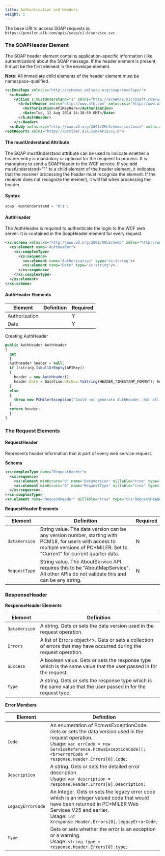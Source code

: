 ```yaml
---
title: Authentication and Headers
weight: 1
---
```


The base URI to access SOAP requests is:
`https://pcmiler.alk.com/apis/soap/v1.0/service.svc`

### The SOAPHeader Element

The SOAP header element contains application-specific information (like authentication) about the SOAP message. If the header element is present, it must be the first element in the envelope element.<br>

**Note**: All immediate child elements of the header element must be namespace-qualified.

```xml
<s:Envelope xmlns:s="http://schemas.xmlsoap.org/soap/envelope/">
  <s:Header>
    <Action s:mustUnderstand="1" xmlns="http://schemas.microsoft.com/ws/2005/05/addressing/none">https://pcmiler.alk.com/APIs/v1.0/IService/GetReports</Action>
      <h:AuthHeader xmlns="http://www.alk.com" xmlns:xsi="http://www.w3.org/2001/XMLSchema-instance" xmlns:xsd="http://www.w3.org/2001/XMLSchema" xmlns:h="http://www.alk.com">
        <Authorization>APIKeyHere</Authorization>
        <Date>Tue, 12 Aug 2014 14:18:50 GMT</Date>
      </h:AuthHeader>
    </s:Header>
  <s:Body xmlns:xsi="http://www.w3.org/2001/XMLSchema-instance" xmlns:xsd="http://www.w3.org/2001/XMLSchema">
<GetReports xmlns="https://pcmiler.alk.com/APIs/v1.0">
```

#### The mustUnderstand Attribute

The SOAP mustUnderstand attribute can be used to indicate whether a header entry is mandatory or optional for the recipient to process. It is mandatory to send a SOAPHeader to the WCF service.
If you add mustUnderstand="1" to a child element of the header element, it indicates that the receiver processing the header must recognize the element. If the receiver does not recognize the element, it will fail when processing the header.

#### Syntax

```js
soap: mustUnderstand = "0|1";
```

#### AuthHeader

The AuthHeader is required to authenticate the login to the WCF web server. It is contained in the SoapHeader element for every request.

```xml
<xs:schema xmlns:xs="http://www.w3.org/2001/XMLSchema" xmlns="http://www.alk.com" xmlns:xsi="http://www.w3.org/2001/XMLSchema-instance" elementFormDefault="qualified" targetNamespace="http://www.alk.com">
  <xs:element name="AuthHeader">
    <xs:complexType>
      <xs:sequence>
        <xs:element name="Authorization" type="xs:string"/>
        <xs:element name="Date" type="xs:string"/>
      </xs:sequence>
    </xs:complexType>
  </xs:element>
</xs:schema>
```

<style>
main th:first-of-type {min-width:139px; max-width:139px; width:139px;}
</style>

#### AuthHeader Elements

| Element       | Definition | Required |
| ------------- | ---------- | -------- |
| Authorization |            | Y        |
| Date          |            | Y        |

Creating AuthHeader

```js
public AuthHeader AuthHeader
{
  get
  {
  AuthHeader header = null;
  if (!string.IsNullOrEmpty(APIKey))
  {
    header = new AuthHeader();
    header.Date = DateTime.UtcNow.ToString(HEADER_TIMESTAMP_FORMAT); header.Authorization = APIKey;
  }
  else
  {
    throw new PCMilerException("Could not generate AuthHeader. Not all values have been defined.");
  }
  return header;
  }
}
```

### The Request Elements

#### RequestHeader

Represents header information that is part of every web service request.

**Schema**

```xml
<xs:complexType name="RequestHeader">
  <xs:sequence>
    <xs:element minOccurs="0" name="DataVersion" nillable="true" type="xs:string"/>
    <xs:element minOccurs="0" name="RequestType" nillable="true" type="xs:string"/>
  </xs:sequence>
</xs:complexType>
<xs:element name="RequestHeader" nillable="true" type="tns:RequestHeader"/>
```

**RequestHeader Elements**

| Element       | Definition                                                                                                                                                                         | Required |
| ------------- | ---------------------------------------------------------------------------------------------------------------------------------------------------------------------------------- | -------- |
| `DataVersion` | String value. The data version can be any version number, starting with PCM18, for users with access to multiple versions of PC\*MILER. Set to "Current" for current quarter data. | N        |
| `RequestType` | String value. The AboutService API requires this to be "AboutMapService". All other APIs do not validate this and can be any string.                                               | N        |

### ResponseHeader

**ResponseHeader Elements**

| Element       | Definition                                                                                                          |
| ------------- | ------------------------------------------------------------------------------------------------------------------- |
| `DataVersion` | A string. Gets or sets the data version used in the request operation.                                              |
| `Errors`      | A list of Errors object<>. Gets or sets a collection of errors that may have occurred during the request operation. |
| `Success`     | A boolean value. Gets or sets the response type which is the same value that the user passed in for the request.    |
| `Type`        | A string. Gets or sets the response type which is the same value that the user passed in for the request type.      |

**Error Members**

| Element           | Definition                                                                                                                                                                                                             |
| ----------------- | ---------------------------------------------------------------------------------------------------------------------------------------------------------------------------------------------------------------------- |
| `Code`            | An enumeration of PcmwsExceptionCode. Gets or sets the data version used in the request operation.<br>Usage: `var errCode = new ServiceReference.PcmwsExceptionCode();<br>errorCode = response.Header.Errors[0].Code;` |
| `Description`     | A string. Gets or sets the detailed error description.<br>Usage: `var description = response.Header.Errors[0].Description;`                                                                                            |
| `LegacyErrorCode` | An Integer. Gets or sets the legacy error code which is an integer valued code that would have been returned in PC\*MILER Web Services V25 and earlier.<br>Usage: `int Xresponse.Header.Errors[0].legacyErrorCode;`    |
| `Type`            | Gets or sets whether the error is an exception or a warning.<br>Usage: `string type = response.Header.Errors[0].type;`                                                                                                 |
